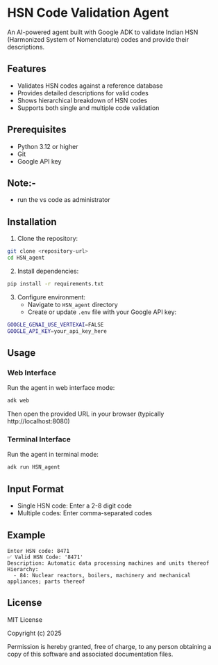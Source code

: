 # HSN Code Validation Agent

An AI-powered agent built with Google ADK to validate Indian HSN (Harmonized System of Nomenclature) codes and provide their descriptions.

## Features

- Validates HSN codes against a reference database
- Provides detailed descriptions for valid codes
- Shows hierarchical breakdown of HSN codes
- Supports both single and multiple code validation

## Prerequisites

- Python 3.12 or higher
- Git
- Google API key

## Note:-
 
- run the vs code as administrator

## Installation

1. Clone the repository:
```sh
git clone <repository-url>
cd HSN_agent
```

2. Install dependencies:
```sh
pip install -r requirements.txt
```

3. Configure environment:
   - Navigate to `HSN_agent` directory 
   - Create or update `.env` file with your Google API key:
```sh
GOOGLE_GENAI_USE_VERTEXAI=FALSE
GOOGLE_API_KEY=your_api_key_here
```

## Usage

### Web Interface
Run the agent in web interface mode:
```sh
adk web
```
Then open the provided URL in your browser (typically http://localhost:8080)

### Terminal Interface
Run the agent in terminal mode:
```sh
adk run HSN_agent
```

## Input Format
- Single HSN code: Enter a 2-8 digit code
- Multiple codes: Enter comma-separated codes

## Example
```
Enter HSN code: 8471
✅ Valid HSN Code: '8471'
Description: Automatic data processing machines and units thereof
Hierarchy:
  - 84: Nuclear reactors, boilers, machinery and mechanical appliances; parts thereof
```

## License

MIT License

Copyright (c) 2025

Permission is hereby granted, free of charge, to any person obtaining a copy of this software and associated documentation files.